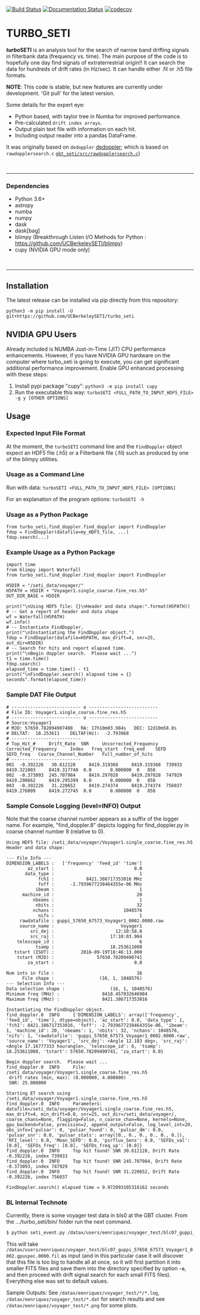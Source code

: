 [![Build Status](https://travis-ci.org/UCBerkeleySETI/turbo_seti.svg?branch=master)](https://travis-ci.org/UCBerkeleySETI/turbo_seti)
[![Documentation Status](https://readthedocs.org/projects/turbo-seti/badge/?version=latest)](https://turbo-seti.readthedocs.io/en/latest/?badge=latest)
[![codecov](https://codecov.io/gh/UCBerkeleySETI/turbo_seti/branch/master/graph/badge.svg)](https://codecov.io/gh/UCBerkeleySETI/turbo_seti)



TURBO_SETI
=============================

***turbo*SETI** is an analysis tool for the search of narrow band drifting signals in filterbank data (frequency vs. time).
The main purpose of the code is to hopefully one day find signals of extraterrestrial origin!!
It can search the data for hundreds of drift rates (in Hz/sec). It can handle either .fil or .h5 file formats.

**NOTE**:
This code is stable, but new features are currently under development.  'Git pull' for the latest version.

Some details for the expert eye:

- Python based, with taylor tree in Numba for improved performance.
- Pre-calculated `drift index arrays`.
- Output plain text file with information on each hit.
- Including output reader into a pandas DataFrame.

It was originally based on `dedoppler` [dedoppler](http://github.com/cs150bf/gbt_seti/); which is based on  `rawdopplersearch.c`  [`gbt_seti/src/rawdopplersearch.c`](https://github.com/UCBerkeleySETI/gbt_seti/tree/master/src/rawdopplersearch.c))

&nbsp;

-------------------

### Dependencies

- Python 3.6+
- astropy
- numba
- numpy
- dask
- dask[bag]
- blimpy (Breakthrough Listen I/O Methods for Python :  https://github.com/UCBerkeleySETI/blimpy)
- cupy (NVIDIA GPU mode only)

&nbsp;

--------------------------

## Installation

The latest release can be installed via pip directly from this repository:

`python3 -m pip install -U git+https://github.com/UCBerkeleySETI/turbo_seti`

## NVIDIA GPU Users

Already included is NUMBA Just-in-Time (JIT) CPU performance enhancements. However, if you have NVIDIA GPU hardware on the computer where turbo_seti is going to execute, you can get significant additional performance improvement.  Enable GPU enhanced processing with these steps:

1. Install pypi package "cupy":  `python3 -m pip install cupy`
2. Run the executable this way:  `turboSETI <FULL_PATH_TO_INPUT_HDF5_FILE> -g y [OTHER OPTIONS]`

## Usage

### Expected Input File Format

At the moment, the `turboSETI` command line and the `FindDoppler` object expect an HDF5 file (.h5) or a Filterbank file (.fil) such as produced by one of the blimpy utilities.

### Usage as a Command Line

Run with data: `turboSETI <FULL_PATH_TO_INPUT_HDF5_FILE> [OPTIONS]`

For an explanation of the program options: `turboSETI -h`



### Usage as a Python Package

```
from turbo_seti.find_doppler.find_doppler import FindDoppler
fdop = FindDoppler(datafile=my_HDF5_file, ...)
fdop.search(...)
```

### Example Usage as a Python Package

```
import time
from blimpy import Waterfall
from turbo_seti.find_doppler.find_doppler import FindDoppler

H5DIR = "/seti_data/voyager/"
H5PATH = H5DIR + "Voyager1.single_coarse.fine_res.h5"
OUT_DIR_BASE = H5DIR

print("\nUsing HDF5 file: {}\nHeader and data shape:".format(H5PATH))
# -- Get a report of header and data shape
wf = Waterfall(H5PATH)
wf.info()
# -- Instantiate FindDoppler.
print("\nInstantiating the FindDoppler object.")
fdop = FindDoppler(datafile=H5PATH, max_drift=4, snr=25, out_dir=H5DIR)
# -- Search for hits and report elapsed time.
print("\nBegin doppler search.  Please wait ...")
t1 = time.time()
fdop.search()
elapsed_time = time.time() - t1
print("\nFindDoppler.search() elapsed time = {} seconds".format(elapsed_time))
```


### Sample DAT File Output

```
# -------------------------- o --------------------------
# File ID: Voyager1.single_coarse.fine_res.h5 
# -------------------------- o --------------------------
# Source:Voyager1
# MJD: 57650.782094907408	RA: 17h10m03.984s	DEC: 12d10m58.8s
# DELTAT:  18.253611	DELTAF(Hz):  -2.793968
# --------------------------
# Top_Hit_# 	Drift_Rate 	SNR 	Uncorrected_Frequency 	Corrected_Frequency 	Index 	freq_start 	freq_end 	SEFD 	SEFD_freq 	Coarse_Channel_Number 	Full_number_of_hits 	
# --------------------------
001	 -0.392226	 30.612128	   8419.319368	   8419.319368	739933	   8419.321003	   8419.317740	0.0	      0.000000	0	858	
002	 -0.373093	245.707984	   8419.297028	   8419.297028	747929	   8419.298662	   8419.295399	0.0	      0.000000	0	858	
003	 -0.392226	 31.220652	   8419.274374	   8419.274374	756037	   8419.276009	   8419.272745	0.0	      0.000000	0	858	
```


### Sample Console Logging (level=INFO) Output
Note that the coarse channel number appears as a suffix of the logger name.  For example, "find_doppler.8" depicts logging for find_doppler.py in coarse channel number 8 (relative to 0).
```
Using HDF5 file: /seti_data/voyager/Voyager1.single_coarse.fine_res.h5
Header and data shape:

--- File Info ---
DIMENSION_LABELS :   ['frequency' 'feed_id' 'time']
        az_start :                              0.0
       data_type :                                1
            fch1 :            8421.386717353016 MHz
            foff :      -2.7939677238464355e-06 MHz
           ibeam :                                1
      machine_id :                               20
          nbeams :                                1
           nbits :                               32
          nchans :                          1048576
            nifs :                                1
     rawdatafile : guppi_57650_67573_Voyager1_0002.0000.raw
     source_name :                         Voyager1
         src_dej :                       12:10:58.8
         src_raj :                     17:10:03.984
    telescope_id :                                6
           tsamp :                     18.253611008
   tstart (ISOT) :          2016-09-19T18:46:13.000
    tstart (MJD) :                57650.78209490741
        za_start :                              0.0

Num ints in file :                               16
      File shape :                 (16, 1, 1048576)
--- Selection Info ---
Data selection shape :                 (16, 1, 1048576)
Minimum freq (MHz) :                8418.457032646984
Maximum freq (MHz) :                8421.386717353016

Instantiating the FindDoppler object.
find_doppler.0  INFO     {'DIMENSION_LABELS': array(['frequency', 'feed_id', 'time'], dtype=object), 'az_start': 0.0, 'data_type': 1, 'fch1': 8421.386717353016, 'foff': -2.7939677238464355e-06, 'ibeam': 1, 'machine_id': 20, 'nbeams': 1, 'nbits': 32, 'nchans': 1048576, 'nifs': 1, 'rawdatafile': 'guppi_57650_67573_Voyager1_0002.0000.raw', 'source_name': 'Voyager1', 'src_dej': <Angle 12.183 deg>, 'src_raj': <Angle 17.16777333 hourangle>, 'telescope_id': 6, 'tsamp': 18.253611008, 'tstart': 57650.78209490741, 'za_start': 0.0}

Begin doppler search.  Please wait ...
find_doppler.0  INFO     File: /seti_data/voyager/Voyager1.single_coarse.fine_res.h5
 drift rates (min, max): (0.000000, 4.000000)
 SNR: 25.000000

Starting ET search using /seti_data/voyager/Voyager1.single_coarse.fine_res.h5
find_doppler.0  INFO     Parameters: datafile=/seti_data/voyager/Voyager1.single_coarse.fine_res.h5, max_drift=4, min_drift=0.0, snr=25, out_dir=/seti_data/voyager/, coarse_chans=None, flagging=False, n_coarse_chan=None, kernels=None, gpu_backend=False, precision=2, append_output=False, log_level_int=20, obs_info={'pulsar': 0, 'pulsar_found': 0, 'pulsar_dm': 0.0, 'pulsar_snr': 0.0, 'pulsar_stats': array([0., 0., 0., 0., 0., 0.]), 'RFI_level': 0.0, 'Mean_SEFD': 0.0, 'psrflux_Sens': 0.0, 'SEFDs_val': [0.0], 'SEFDs_freq': [0.0], 'SEFDs_freq_up': [0.0]}
find_doppler.0  INFO     Top hit found! SNR 30.612128, Drift Rate -0.392226, index 739933
find_doppler.0  INFO     Top hit found! SNR 245.707984, Drift Rate -0.373093, index 747929
find_doppler.0  INFO     Top hit found! SNR 31.220652, Drift Rate -0.392226, index 756037

FindDoppler.search() elapsed time = 9.972093105316162 seconds
```

### BL Internal Technote

Currently, there is some voyager test data in bls0 at the GBT cluster.
From the .../turbo_seti/bin/ folder run the next command.

```bash
$ python seti_event.py /datax/users/eenriquez/voyager_test/blc07_guppi_57650_67573_Voyager1_0002.gpuspec.0000.fil -o <your_test_folder> -M 2
```

This will take `/datax/users/eenriquez/voyager_test/blc07_guppi_57650_67573_Voyager1_0002.gpuspec.0000.fil` as input (and in this particular case it will discover that this file is too big to handle all at once, so it will first partition it into smaller FITS files and save them into the directory specified by option **`-o`**, and then proceed with drift signal search for each small FITS files). Everything else was set to default values.

Sample Outputs:
See `/datax/eenriquez/voyager_test/*/*.log`, `/datax/eenriquez/voyager_test/*.dat` for search results and see `/datax/eenriquez/voyager_test/*.png` for some plots.



&nbsp;
--------------------------

